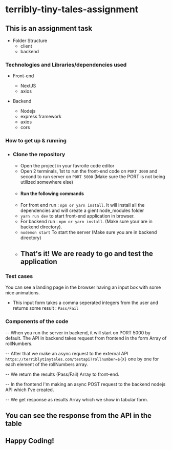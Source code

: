 # terribly-tiny-tales-assignment

## This is an assignment task

- Folder Structure
  - client
  - backend

### Technologies and Libraries/dependencies used

- Front-end

  - NextJS
  - axios

- Backend
  - Nodejs
  - express framework
  - axios
  - cors

### How to get up & running

- ### Clone the repository
  - Open the project in your favroite code editor
  - Open 2 terminals, 1st to run the front-end code on `PORT 3000` and second to run server on `PORT 5000` (Make sure the PORT is not being utilized somewhere else)
  - #### Run the following commands
  - For front end run : `npm or yarn install`. It will install all the dependencies and will create a gient node_modules folder
  - `yarn run dev` to start front-end application in browser.
  - For backend run : `npm or yarn install`. (Make sure your are in backend directory).
  - `nodemon start` To start the server (Make sure you are in backend directory)
  - ## That's it! We are ready to go and test the application

### Test cases

You can see a landing page in the browser having an input box with some nice animations.

- This input form takes a comma seperated integers from the user and returns some result : `Pass/Fail`

### Components of the code

-- When you run the server in backend, it will start on PORT 5000 by default. The API in backend takes request from frontend in the form Array of rollNumbers.


-- After that we make an async request to the external API `https://terriblytinytales.com/testapi?rollnumber=${X}` one by one for each element of the rollNumbers array.


-- We return the results (Pass/Fail) Array to front-end.


-- In the frontend I'm making an async POST request to the backend nodejs API which I've created.


-- We get response as results Array which we show in tabular form.


## You can see the response from the API in the table

## Happy Coding!
